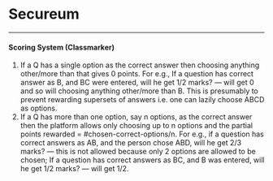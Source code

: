 # Secureum

---

#### Scoring System (Classmarker)

1. If a Q has a single option as the correct answer then choosing anything other/more than that gives 0 points. For e.g., If a question has correct answer as B, and BC were entered, will he get 1/2 marks? — will get 0 and so will choosing anything other/more than B. This is presumably to prevent rewarding supersets of answers i.e. one can lazily choose ABCD as options.
2. If a Q has more than one option, say n options, as the correct answer then the platform allows only choosing up to n options and the partial points rewarded = #chosen-correct-options/n. For e.g., if a question has correct answers as AB, and the person chose ABD, will he get 2/3 marks? — this is not allowed because only 2 options are allowed to be chosen; If a question has correct answers as BC, and B was entered, will he get 1/2 marks? — will get 1/2.